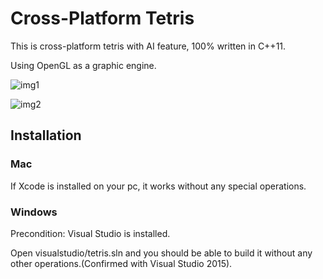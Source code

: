 # Cross-Platform Tetris

This is cross-platform tetris with AI feature, 100% written in C++11. 

Using OpenGL as a graphic engine.


![img1](https://i.imgur.com/HnA9jaT.png)

    
![img2](https://i.imgur.com/IXF75uI.png)

## Installation

### Mac
If Xcode is installed on your pc, it works without any special operations.

### Windows
Precondition: Visual Studio is installed.

Open visualstudio/tetris.sln and you should be able to build it without any other operations.(Confirmed with Visual Studio 2015). 
